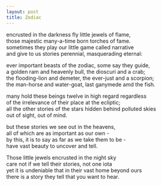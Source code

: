 ```yaml
---
layout: post
title: Zodiac
---
```


encrusted in the darkness fly little jewels of flame,\
those majestic many-a-time born torches of fame.\
sometimes they play our little game called narrative\
and give to us stories perennial, masquerading eternal:

ever important beasts of the zodiac, some say they guide,\
a golden ram and heavenly bull, the dioscuri and a crab;\
the flooding-lion and demeter, the ever-just and a scorpion;\
the man-horse and water-goat, last ganymede amd the fish.

many hold these beings twelve in high regard regardless \
of the irrelevance of their place at the ecliptic;\
all the other stories of the stars hidden behind polluted skies\
out of sight, out of mind.

but these stories we see out in the heavens,\
all of which are as important as our own -\
by this, it is to say as far as we take them to be - \
have vast beauty to uncover and tell.

Those little jewels encrusted in the night sky\
care not if we tell their stories, not one iota\
yet it is undeniable that in their vast home beyond ours\
there is a story they tell that you want to hear.
